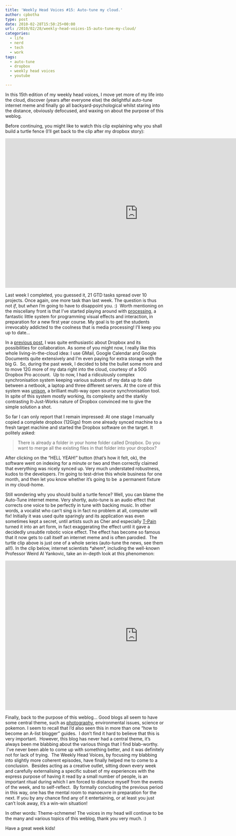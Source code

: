 ```yaml
---
title: 'Weekly Head Voices #15: Auto-tune my cloud.'
author: cpbotha
type: post
date: 2010-02-28T15:50:25+00:00
url: /2010/02/28/weekly-head-voices-15-auto-tune-my-cloud/
categories:
  - life
  - nerd
  - tech
  - work
tags:
  - auto-tune
  - dropbox
  - weekly head voices
  - youtube

---
```

In this 15th edition of my weekly head voices, I move yet more of my life into the cloud, discover (years after everyone else) the delightful auto-tune internet meme and finally go all backyard-psychological whilst staring into the distance, obviously defocused, and waxing on about the purpose of this weblog.

Before continuing, you might like to watch this clip explaining why you shall build a turtle fence (I&#8217;ll get back to the clip after my dropbox story):

<div class="jetpack-video-wrapper">
  <span class="embed-youtube" style="text-align:center; display: block;"><iframe class='youtube-player' type='text/html' width='840' height='473' src='https://www.youtube.com/embed/qizNQKzatXA?version=3&#038;rel=1&#038;fs=1&#038;autohide=2&#038;showsearch=0&#038;showinfo=1&#038;iv_load_policy=1&#038;wmode=transparent' allowfullscreen='true' style='border:0;'></iframe></span>
</div>

Last week I completed, you guessed it, 21 GTD tasks spread over 10 projects. Once again, one more task than last week. The question is thus not _if_, but _when_ I&#8217;m going to have to disappoint you. :)  Worth mentioning on the miscellany front is that I&#8217;ve started playing around with [processing][1], a fantastic little system for programming visual effects and interaction, in preparation for a new first year course. My goal is to get the students irrevocably addicted to the coolness that is media processing! I&#8217;ll keep you up to date&#8230;

In a [previous post][2], I was quite enthusiastic about Dropbox and its possibilities for collaboration. As some of you might now, I really like this whole living-in-the-cloud idea: I use GMail, Google Calendar and Google Documents quite extensively and I&#8217;m even paying for extra storage with the big G.  So, during the past week, I decided to bite the bullet some more and to move 12G more of my data right into the cloud, courtesy of a 50G Dropbox Pro account.  Up to now, I had a ridiculously complex synchronisation system keeping various subsets of my data up to date between a netbook, a laptop and three different servers. At the core of this system was [unison][3], a brilliant multi-way open source synchronisation tool. In spite of this system mostly working, its complexity and the starkly contrasting It-Just-Works nature of Dropbox convinced me to give the simple solution a shot.

So far I can only report that I remain impressed: At one stage I manually copied a complete dropbox (12Gigs) from one already synced machine to a fresh target machine and started the Dropbox software on the target. It politely asked:

> There is already a folder in your home folder called Dropbox. Do you want to merge all the existing files in that folder into your dropbox?

After clicking on the &#8220;HELL YEAH!&#8221; button (that&#8217;s how it felt, ok), the software went on indexing for a minute or two and then correctly claimed that everything was nicely synced up. Very much understated robustness, kudos to the developers. I&#8217;m going to test-drive this whole business for one month, and then let you know whether it&#8217;s going to be  a permanent fixture in my cloud-home.

Still wondering why you should build a turtle fence? Well, you can blame the Auto-Tune internet meme. Very shortly, auto-tune is an audio effect that corrects one voice to be perfectly in tune with backing music. In other words, a vocalist who can&#8217;t sing is in fact no problem at all, computer will fix! Initially it was used quite sparingly and its application was even sometimes kept a secret, until artists such as Cher and especially <a title="My favourite T-Pain clip: I'm on a boat!" href="http://www.youtube.com/watch?v=avaSdC0QOUM&feature=channel" data-rel="lightbox-video-0">T-Pain</a> turned it into an art form, in fact exaggerating the effect until it gave a decidedly unsubtle robotic voice effect. The effect has become so famous that it now gets to call itself an internet meme and is often parodied.  The turtle clip above is just one of a whole series (auto-tune the news, see them all!). In the clip below, internet scientists \*ahem\*, including the well-known Professor Weird Al Yankovic, take an in-depth look at this phenomenon:

<div class="jetpack-video-wrapper">
  <span class="embed-youtube" style="text-align:center; display: block;"><iframe class='youtube-player' type='text/html' width='840' height='473' src='https://www.youtube.com/embed/fYzv-AVi78E?version=3&#038;rel=1&#038;fs=1&#038;autohide=2&#038;showsearch=0&#038;showinfo=1&#038;iv_load_policy=1&#038;wmode=transparent' allowfullscreen='true' style='border:0;'></iframe></span>
</div>

Finally, back to the purpose of this weblog&#8230; Good blogs all seem to have some central theme, such as [photography][4], environmental issues, science or pokemon. I seem to recall that I&#8217;d also seen this in more than one &#8220;how to become an A-list blogger&#8221; guides.  I don&#8217;t find it hard to believe that this is very important.  However, this blog has never had a central theme, it&#8217;s always been me blabbing about the various things that I find blab-worthy.  I&#8217;ve never been able to come up with something better, and it was definitely not for lack of trying.  The Weekly Head Voices, by focusing my blabbing into slightly more coherent episodes, have finally helped me to come to a conclusion.  Besides acting as a creative outlet, sitting down every week and carefully externalising a specific subset of my experiences with the express purpose of having it read by a small number of people, is an important ritual during which I am forced to distance myself from the events of the week, and to self-reflect.  By formally concluding the previous period in this way, one has the mental room to manoeuvre in preparation for the next. If you by any chance find any of it entertaining, or at least you just can&#8217;t look away, it&#8217;s a win-win situation!

In other words: Theme-schmeme! The voices in my head will continue to be the many and various topics of this weblog, thank you very much. :)

Have a great week kids!

 [1]: http://processing.org/ "processing.org website"
 [2]: http://cpbotha.net/2010/02/14/weekly-head-voices-13-so-you-want-to-sue-me/ "previous WHV dropbox mention"
 [3]: http://www.cis.upenn.edu/~bcpierce/unison/ "Link to unison file sync tool."
 [4]: http://francoism.wordpress.com/ "francoism's photography blog"
